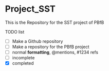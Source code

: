 # Project_SST
This is the Repository for the SST project of PBfB


TODO list
- [ ] Make a Github repository
- [ ] Make a repository for the PBfB project
- [ ] normal **formatting**, @mentions, #1234 refs
- [ ] incomplete
- [x] completed

